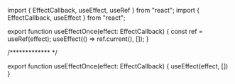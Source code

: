 import { EffectCallback, useEffect, useRef } from "react";
import { EffectCallback, useEffect } from "react";

export function useEffectOnce(effect: EffectCallback) {
  const ref = useRef(effect);
  useEffect(() => ref.current(), []);
}


/************* */



export function useEffectOnce(effect: EffectCallback) {
  useEffect(effect, [])
}

